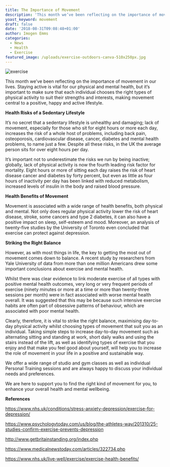 ```yaml
---
title: The Importance of Movement
description: 'This month we’ve been reflecting on the importance of movement in our lives. '
yoast_keyword: movement
draft: false
date: '2018-08-31T09:08:48+01:00'
author: Imogen Emms
categories:
  - News
  - Health
  - Exercise
featured_image: /uploads/exercise-outdoors-canva-510x250px.jpg
---
```

![exercise](/uploads/exercise-outdoors-canva-510x250px.jpg)

This month we’ve been reflecting on the importance of movement in our lives. Staying active is vital for our physical and mental health, but it’s important to make sure that each individual chooses the right types of physical activity to suit their strengths and interests, making movement central to a positive, happy and active lifestyle. 

**Health Risks of a Sedentary Lifestyle**

It’s no secret that a sedentary lifestyle is unhealthy and damaging; lack of movement, especially for those who sit for eight hours or more each day, increases the risk of a whole host of problems, including back pain, osteoporosis, cardiovascular disease, cancer, diabetes and mental health problems, to name just a few. Despite all these risks, in the UK the average person sits for over eight hours per day. 

It’s important not to underestimate the risks we run by being inactive; globally, lack of physical activity is now the fourth leading risk factor for mortality. Eight hours or more of sitting each day raises the risk of heart disease cancer and diabetes by forty percent, but even as little as four hours of inactivity per day has been linked with reduced metabolism, increased levels of insulin in the body and raised blood pressure. 

**Health Benefits of Movement**

Movement is associated with a wide range of health benefits, both physical and mental. Not only does regular physical activity lower the risk of heart disease, stroke, some cancers and type 2 diabetes, it can also have a positive impact on sleep, self-esteem and mood. Moreover, an analysis of twenty-five studies by the University of Toronto even concluded that exercise can protect against depression.  

**Striking the Right Balance**

However, as with most things in life, the key to getting the most out of movement comes down to balance. A recent study by researchers from Yale University of data from more than one million Americans drew some important conclusions about exercise and mental health. 

Whilst there was clear evidence to link moderate exercise of all types with positive mental health outcomes, very long or very frequent periods of exercise (ninety minutes or more at a time or more than twenty-three sessions per month) were in fact associated with worse mental health overall. It was suggested that this may be because such intensive exercise habits are often part of obsessive patterns of behaviour, which are associated with poor mental health. 

Clearly, therefore, it is vital to strike the right balance, maximising day-to-day physical activity whilst choosing types of movement that suit you as an individual. Taking simple steps to increase day-to-day movement such as alternating sitting and standing at work, short daily walks and using the stairs instead of the lift, as well as identifying types of exercise that you enjoy and that make you feel good about yourself, will help you to increase the role of movement in your life in a positive and sustainable way. 

We offer a wide range of studio and gym classes as well as individual Personal Training sessions and are always happy to discuss your individual needs and preferences.

We are here to support you to find the right kind of movement for you, to enhance your overall health and mental wellbeing.

**References**

<https://www.nhs.uk/conditions/stress-anxiety-depression/exercise-for-depression/>


<https://www.psychologytoday.com/us/blog/the-athletes-way/201310/25-studies-confirm-exercise-prevents-depression>


<http://www.getbritainstanding.org/index.php>


<https://www.medicalnewstoday.com/articles/322734.php>


<https://www.nhs.uk/live-well/exercise/exercise-health-benefits/>

